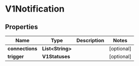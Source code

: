 

# V1Notification


## Properties

Name | Type | Description | Notes
------------ | ------------- | ------------- | -------------
**connections** | **List&lt;String&gt;** |  |  [optional]
**trigger** | **V1Statuses** |  |  [optional]



